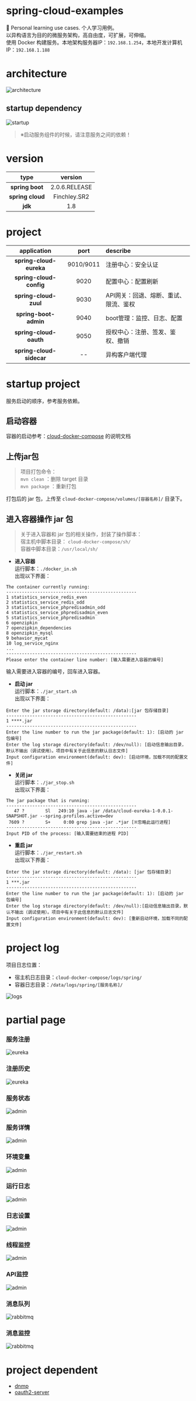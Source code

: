 # spring-cloud-examples
🐳 Personal learning use cases. 个人学习用例。
<br>以异构语言为目的的微服务架构，高自由度，可扩展，可伸缩。
<br>使用 Docker 构建服务。本地架构服务器IP：```192.168.1.254```，本地开发计算机IP：```192.168.1.188```
# architecture

![architecture](/gh-static/architecture.png)

## startup dependency

![startup](/gh-static/startup.png)

> ※启动服务组件的时候，请注意服务之间的依赖！

# version

|type         |version|
|:-----------:|:----------:|
|**spring boot**  |2.0.6.RELEASE|
|**spring cloud** |Finchley.SR2|
|**jdk** |1.8|

# project

|application  |port        |describe    |
|:-----------:|:----------:|:-----------|
|**spring-cloud-eureka**|9010/9011|注册中心：安全认证|
|**spring-cloud-config** |9020|配置中心：配置刷新|
|**spring-cloud-zuul** |9030|API网关：回退、熔断、重试、限流、鉴权|
|**spring-boot-admin** |9040|boot管理：监控、日志、配置|
|**spring-cloud-oauth**|9050|授权中心：注册、签发、鉴权、撤销|
|**spring-cloud-sidecar**|--|异构客户端代理|

# startup project

服务启动的顺序，参考服务依赖。

## 启动容器

容器的启动参考：[cloud-docker-compose](https://github.com/BNDong/spring-cloud-examples/tree/master/cloud-docker-compose) 的说明文档

## 上传jar包

> 项目打包命令：
> <br>```mvn clean``` ：删除 target 目录
> <br>```mvn package``` ：重新打包

打包后的 jar 包，上传至 ```cloud-docker-compose/volumes/[容器名称]/``` 目录下。

## 进入容器操作 jar 包

> 关于进入容器和 jar 包的相关操作，封装了操作脚本：
> <br>宿主机中脚本目录： ```cloud-docker-compose/sh/```
> <br>容器中脚本目录：```/usr/local/sh/```

* **进入容器**
<br>运行脚本：```./docker_in.sh```
<br>出现以下界面：
```
The container currently running:
--------------------------------------------------
1 statistics_service_redis_even
2 statistics_service_redis_odd
3 statistics_service_phpredisadmin_odd
4 statistics_service_phpredisadmin_even
5 statistics_service_phpredisadmin
6 openzipkin
7 openzipkin_dependencies
8 openzipkin_mysql
9 behavior_mycat
10 log_service_nginx
...
--------------------------------------------------
Please enter the container line number: [输入需要进入容器的编号]
```
输入需要进入容器的编号，回车进入容器。

* **启动 jar**
<br>运行脚本：```./jar_start.sh```
<br>出现以下界面：
```
Enter the jar storage directory(default: /data):[jar 包存储目录] 
--------------------------------------------------
1 ****.jar
--------------------------------------------------
Enter the line number to run the jar package(default: 1): [启动的 jar 包编号]
Enter the log storage directory(default: /dev/null): [启动信息输出目录，默认不输出（调试使用）。项目中有关于此信息的默认日志文件]
Input configuration environment(default: dev): [启动环境，加载不同的配置文件]
```

* **关闭 jar**
<br>运行脚本：```./jar_stop.sh```
<br>出现以下界面：
```
The jar package that is running:
--------------------------------------------------
   47 ?        Sl   249:10 java -jar /data/cloud-eureka-1-0.0.1-SNAPSHOT.jar --spring.profiles.active=dev
 7609 ?        S+     0:00 grep java -jar .*jar [※忽略此运行进程]
--------------------------------------------------
Input PID of the process: [输入需要结束的进程 PID]
```

* **重启 jar**
<br>运行脚本：```./jar_restart.sh```
<br>出现以下界面：
```
Enter the jar storage directory(default: /data): [jar 包存储目录] 
--------------------------------------------------
1 ***.jar
--------------------------------------------------
Enter the line number to run the jar package(default: 1): [启动的 jar 包编号]
Enter the log storage directory(default: /dev/null):[启动信息输出目录，默认不输出（调试使用）。项目中有关于此信息的默认日志文件]
Input configuration environment(default: dev): [重新启动环境，加载不同的配置文件]
```

# project log

项目日志位置：
* 宿主机日志目录：```cloud-docker-compose/logs/spring/```
* 容器日志目录：```/data/logs/spring/[服务名称]/```

![logs](/gh-static/logs.png)

# partial page

### 服务注册
![eureka](/gh-static/eureka1.png)

### 注册历史
![eureka](/gh-static/eureka2.png)

### 服务状态
![admin](/gh-static/admin1.png)

### 服务详情
![admin](/gh-static/admin2.png)

### 环境变量
![admin](/gh-static/admin3.png)

### 运行日志
![admin](/gh-static/admin4.png)

### 日志设置
![admin](/gh-static/admin5.png)

### 线程监控
![admin](/gh-static/admin6.png)

### API监控
![admin](/gh-static/admin7.png)

### 消息队列
![rabbitmq](/gh-static/rabbitmq1.png)

### 消息监控
![rabbitmq](/gh-static/rabbitmq2.png)

# project dependent
* [dnmp](https://github.com/yeszao/dnmp)
* [oauth2-server](https://github.com/jobmission/oauth2-server)
